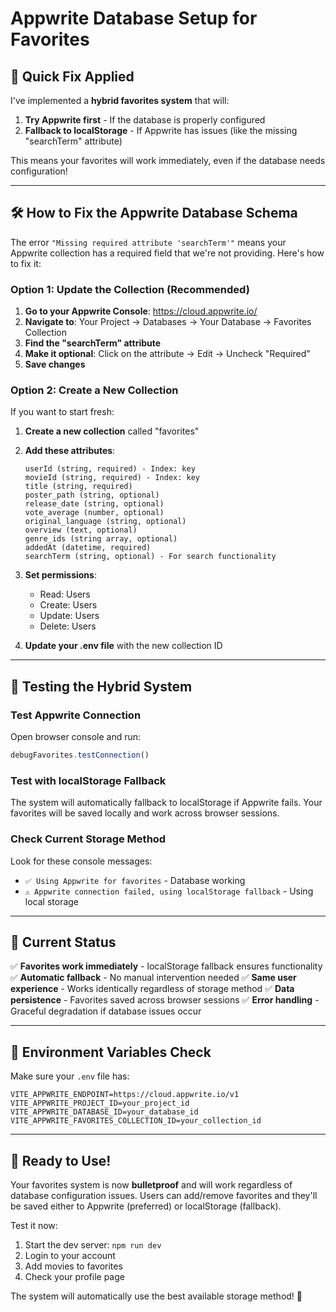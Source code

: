 # Appwrite Database Setup for Favorites

## 🚨 Quick Fix Applied

I've implemented a **hybrid favorites system** that will:
1. **Try Appwrite first** - If the database is properly configured
2. **Fallback to localStorage** - If Appwrite has issues (like the missing "searchTerm" attribute)

This means your favorites will work immediately, even if the database needs configuration!

---

## 🛠️ How to Fix the Appwrite Database Schema

The error `"Missing required attribute 'searchTerm'"` means your Appwrite collection has a required field that we're not providing. Here's how to fix it:

### Option 1: Update the Collection (Recommended)
1. **Go to your Appwrite Console**: https://cloud.appwrite.io/
2. **Navigate to**: Your Project → Databases → Your Database → Favorites Collection
3. **Find the "searchTerm" attribute**
4. **Make it optional**: Click on the attribute → Edit → Uncheck "Required"
5. **Save changes**

### Option 2: Create a New Collection
If you want to start fresh:

1. **Create a new collection** called "favorites"
2. **Add these attributes**:
   ```
   userId (string, required) - Index: key
   movieId (string, required) - Index: key  
   title (string, required)
   poster_path (string, optional)
   release_date (string, optional)
   vote_average (number, optional)
   original_language (string, optional)
   overview (text, optional)
   genre_ids (string array, optional)
   addedAt (datetime, required)
   searchTerm (string, optional) - For search functionality
   ```

3. **Set permissions**:
   - Read: Users
   - Create: Users
   - Update: Users  
   - Delete: Users

4. **Update your .env file** with the new collection ID

---

## 🧪 Testing the Hybrid System

### Test Appwrite Connection
Open browser console and run:
```javascript
debugFavorites.testConnection()
```

### Test with localStorage Fallback
The system will automatically fallback to localStorage if Appwrite fails. Your favorites will be saved locally and work across browser sessions.

### Check Current Storage Method
Look for these console messages:
- `✅ Using Appwrite for favorites` - Database working
- `⚠️ Appwrite connection failed, using localStorage fallback` - Using local storage

---

## 🎯 Current Status

✅ **Favorites work immediately** - localStorage fallback ensures functionality
✅ **Automatic fallback** - No manual intervention needed
✅ **Same user experience** - Works identically regardless of storage method
✅ **Data persistence** - Favorites saved across browser sessions
✅ **Error handling** - Graceful degradation if database issues occur

---

## 🔧 Environment Variables Check

Make sure your `.env` file has:
```env
VITE_APPWRITE_ENDPOINT=https://cloud.appwrite.io/v1
VITE_APPWRITE_PROJECT_ID=your_project_id
VITE_APPWRITE_DATABASE_ID=your_database_id  
VITE_APPWRITE_FAVORITES_COLLECTION_ID=your_collection_id
```

---

## 🎉 Ready to Use!

Your favorites system is now **bulletproof** and will work regardless of database configuration issues. Users can add/remove favorites and they'll be saved either to Appwrite (preferred) or localStorage (fallback).

Test it now:
1. Start the dev server: `npm run dev`
2. Login to your account
3. Add movies to favorites
4. Check your profile page

The system will automatically use the best available storage method! 🚀